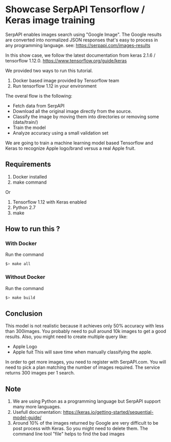 # Showcase SerpAPI Tensorflow / Keras image training 

SerpAPI enables images search using "Google Image".
The Google results are converted into normalized JSON responses 
 that's easy to process in any programming language.
see: https://serpapi.com/images-results

In this show case, we follow the latest documentation from keras 2.1.6 / tensorflow 1.12.0.
https://www.tensorflow.org/guide/keras

We provided two ways to run this tutorial.
 1. Docker based image provided by Tensorflow team
 2. Run tensorflow 1.12 in your environment 

The overal flow is the following:
 * Fetch data from SerpAPI 
 * Download all the original image directly from the source.
 * Classify the image by moving them into directories or removing some (data/train/<class>)
 * Train the model 
 * Analyze accuracy using a small validation set

We are going to train a machine learning model based Tensorflow and Keras to recognize
  Apple logo/brand versus a real Apple fruit.

Requirements
---

 1. Docker installed
 2. make command

Or

 1. Tensorflow 1.12 with Keras enabled
 2. Python 2.7
 3. make

## How to run this ?
### With Docker 
Run the command
```bash
$> make all
```

### Without Docker
Run the command

```bash
$> make build
```

## Conclusion

This model is not realistic because it achieves only 50% accuracy with less than 300images.
You probably need to pull around 10k images to get a good results.
Also, you might need to create multiple query like: 
 * Apple Logo
 * Apple fuit
This will save time when manually classifying the apple.

In order to get more images, you need to register with SerpAPI.com.
You will need to pick a plan matching the number of images required.
The service returns 300 images per 1 search.

## Note
 1. We are using Python as a programming language but SerpAPI support many more languages.
 2. Usefull documentation: https://keras.io/getting-started/sequential-model-guide/
 3. Around 10% of the images returned by Google are very difficult to be post process with Keras. So you might need to delete them. The command line tool "file" helps to find the bad images

